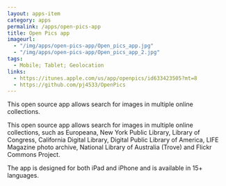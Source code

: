 ```yaml
---
layout: apps-item
category: apps
permalink: /apps/open-pics-app
title: Open Pics app
imageurl:
  - "/img/apps/open-pics-app/Open_pics_app.jpg"
  - "/img/apps/open-pics-app/Open_pics_app_2.jpg"
tags:
  - Mobile; Tablet; Geolocation
links:
  - https://itunes.apple.com/us/app/openpics/id633423505?mt=8
  - https://github.com/pj4533/OpenPics
---
```


This open source app allows search for images in multiple online collections.

This open source app allows search for images in multiple online collections, such as Europeana, New York Public Library, Library of Congress, California Digital Library, Digital Public Library of America, LIFE Magazine photo archive, National Library of Australia (Trove) and Flickr Commons Project.

The app is designed for both iPad and iPhone and is available in 15+ languages.
